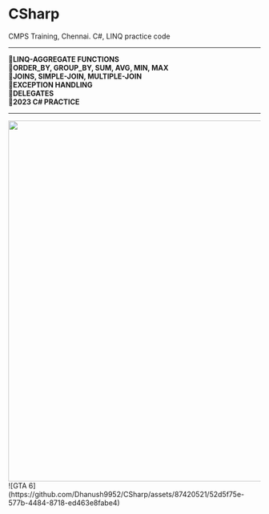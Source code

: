 # CSharp
CMPS Training, Chennai. C#, LINQ practice code
<br>
<hr>
<b>🔴LINQ-AGGREGATE FUNCTIONS</b><br>
<b>🔴ORDER_BY, GROUP_BY, SUM, AVG, MIN, MAX</b><br>
<b>🔴JOINS, SIMPLE-JOIN, MULTIPLE-JOIN</b><br>
<b>🔴EXCEPTION HANDLING</b><br>
<b>🔴DELEGATES</b><br>
<b>🔴2023 C# PRACTICE</b><br>
<hr>
<img src="https://github.com/Dhanush9952/CSharp/assets/87420521/52d5f75e-577b-4484-8718-ed463e8fabe4" align="center" height="720" width="1366"/>
![GTA 6](https://github.com/Dhanush9952/CSharp/assets/87420521/52d5f75e-577b-4484-8718-ed463e8fabe4)


